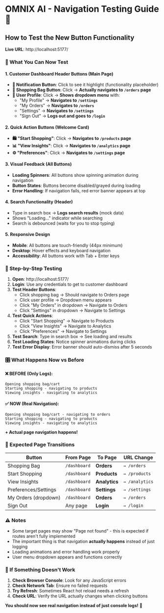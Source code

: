# OMNIX AI - Navigation Testing Guide 🧪

## How to Test the New Button Functionality

**Live URL**: http://localhost:5177/

### 🎯 What You Can Now Test

#### 1. **Customer Dashboard Header Buttons** (Main Page)
- **🔔 Notification Button**: Click to see it highlight (functionality placeholder)
- **🛒 Shopping Bag Button**: Click → **Actually navigates to `/orders` page**
- **👤 User Profile**: Click → **Shows dropdown menu** with:
  - "My Profile" → **Navigates to `/settings`**
  - "My Orders" → **Navigates to `/orders`**
  - "Settings" → **Navigates to `/settings`**
  - "Sign Out" → **Logs out and goes to `/login`**

#### 2. **Quick Action Buttons** (Welcome Card)
- **🛍️ "Start Shopping"**: Click → **Navigates to `/products` page**
- **📊 "View Insights"**: Click → **Navigates to `/analytics` page**
- **⚙️ "Preferences"**: Click → **Navigates to `/settings` page**

#### 3. **Visual Feedback** (All Buttons)
- **Loading Spinners**: All buttons show spinning animation during navigation
- **Button States**: Buttons become disabled/grayed during loading
- **Error Handling**: If navigation fails, red error banner appears at top

#### 4. **Search Functionality** (Header)
- Type in search box → **Logs search results** (mock data)
- Shows "Loading..." indicator while searching
- Search is debounced (waits for you to stop typing)

#### 5. **Responsive Design**
- **Mobile**: All buttons are touch-friendly (44px minimum)
- **Desktop**: Hover effects and keyboard navigation
- **Accessibility**: All buttons work with Tab + Enter keys

### 🧪 Step-by-Step Testing

1. **Open**: http://localhost:5177/
2. **Login**: Use any credentials to get to customer dashboard
3. **Test Header Buttons**:
   - Click shopping bag → Should navigate to Orders page
   - Click user profile → Dropdown menu appears
   - Click "My Orders" in dropdown → Navigate to Orders
   - Click "Settings" in dropdown → Navigate to Settings
4. **Test Quick Actions**:
   - Click "Start Shopping" → Navigate to Products
   - Click "View Insights" → Navigate to Analytics
   - Click "Preferences" → Navigate to Settings
5. **Test Search**: Type in search box → See loading and results
6. **Test Loading States**: Notice spinner animations during clicks
7. **Test Error Display**: Error banner should auto-dismiss after 5 seconds

### 🎛️ What Happens Now vs Before

#### ❌ **BEFORE (Only Logs)**:
```console
Opening shopping bag/cart
Starting shopping - navigating to products
Viewing insights - navigating to analytics
```

#### ✅ **NOW (Real Navigation)**:
```console
Opening shopping bag/cart - navigating to orders
Starting shopping - navigating to products
Viewing insights - navigating to analytics
```
**+ Actual page navigation happens!**

### 🔄 Expected Page Transitions

| Button | From Page | To Page | URL Change |
|--------|-----------|---------|------------|
| Shopping Bag | `/dashboard` | **Orders** | `→ /orders` |
| Start Shopping | `/dashboard` | **Products** | `→ /products` |
| View Insights | `/dashboard` | **Analytics** | `→ /analytics` |
| Preferences/Settings | `/dashboard` | **Settings** | `→ /settings` |
| My Orders (dropdown) | `/dashboard` | **Orders** | `→ /orders` |
| Sign Out | Any page | **Login** | `→ /login` |

### ⚠️ Notes
- Some target pages may show "Page not found" - this is expected if routes aren't fully implemented
- The important thing is that navigation **actually happens** instead of just logging
- Loading animations and error handling work properly
- User menu dropdown appears and functions correctly

### 🐛 If Something Doesn't Work
1. **Check Browser Console**: Look for any JavaScript errors
2. **Check Network Tab**: Ensure no failed requests
3. **Try Refresh**: Sometimes React hot reload needs a refresh
4. **Check URL**: Verify the URL actually changes when clicking buttons

**You should now see real navigation instead of just console logs!** 🎉
